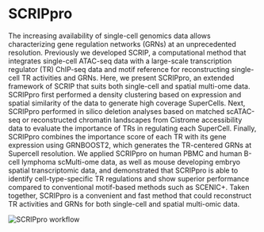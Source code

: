 # SCRIPpro
The increasing availability of single-cell genomics data allows characterizing gene regulation networks (GRNs) at an unprecedented resolution. Previously we developed SCRIP, a computational method that integrates single-cell ATAC-seq data with a large-scale transcription regulator (TR) ChIP-seq data and motif reference for reconstructing single-cell TR activities and GRNs. Here, we present SCRIPpro, an extended framework of SCRIP that suits both single-cell and spatial multi-ome data. SCRIPpro first performed a density clustering based on expression and spatial similarity of the data to generate high coverage SuperCells. Next, SCRIPpro performed in silico deletion analyses based on matched scATAC-seq or reconstructed chromatin landscapes from Cistrome accessibility data to evaluate the importance of TRs in regulating each SuperCell. Finally, SCRIPpro combines the importance score of each TR with its gene expression using GRNBOOST2, which generates the TR-centered GRNs at Supercell resolution. We applied SCRIPpro on human PBMC and human B-cell lymphoma scMulti-ome data, as well as mouse developing embryo spatial transcriptomic data, and demonstrated that SCRIPpro is able to identify cell-type-specific TR regulations and show superior performance compared to conventional motif-based methods such as SCENIC+. Taken together, SCRIPpro is a convenient and fast method that could reconstruct TR activities and GRNs for both single-cell and spatial multi-omic data.

![SCRIPpro workflow](https://github.com/xuyunfan9991/SCRIPpro/assets/143389390/cd7774ea-23ba-45d5-8923-1bca61cf148f)


